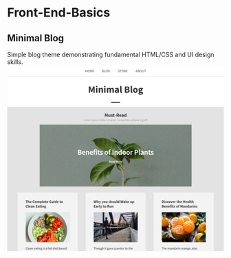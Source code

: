 # Front-End-Basics
## Minimal Blog
Simple blog theme demonstrating fundamental HTML/CSS and UI design skills.
<img src="/FrontEndBasics/Minimal-Blog-Screenshot.png" alt="Preview of Minimal Blog website" title="Preview">
